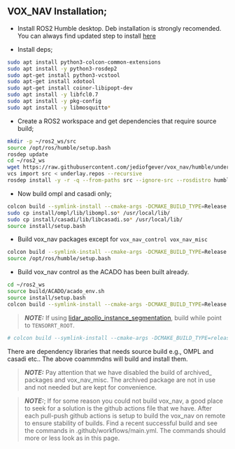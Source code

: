 
## VOX_NAV Installation;

* Install ROS2 Humble desktop. Deb installation is strongly recomended. 
You can always find updated step to install [here](https://docs.ros.org/en/humble/Installation/Ubuntu-Install-Debians.html#install-ros-2-packages)


* Install deps;

```bash
sudo apt install python3-colcon-common-extensions
sudo apt install -y python3-rosdep2
sudo apt-get install python3-vcstool
sudo apt-get install xdotool
sudo apt-get install coinor-libipopt-dev
sudo apt install -y libfcl0.7
sudo apt install -y pkg-config
sudo apt install -y libmosquitto*
```

* Create a ROS2 workspace and get dependencies that require source build;

```bash
mkdir -p ~/ros2_ws/src
source /opt/ros/humble/setup.bash
rosdep update
cd ~/ros2_ws
wget https://raw.githubusercontent.com/jediofgever/vox_nav/humble/underlay.repos
vcs import src < underlay.repos --recursive   
rosdep install -y -r -q --from-paths src --ignore-src --rosdistro humble --skip-keys="cartographer-ros cartographer_ros"
```
* Now build ompl and casadi only;
```bash
colcon build --symlink-install --cmake-args -DCMAKE_BUILD_TYPE=Release -DACADOS_WITH_QPOASES=ON -DACADO_CODE_IS_READY=ON -DWITH_IPOPT=true --packages-select ompl casadi; \
sudo cp install/ompl/lib/libompl.so* /usr/local/lib/
sudo cp install/casadi/lib/libcasadi.so* /usr/local/lib/ 
source install/setup.bash  
```

* Build vox_nav packages except for `vox_nav_control vox_nav_misc`

```bash
colcon build --symlink-install --cmake-args -DCMAKE_BUILD_TYPE=Release -DACADOS_WITH_QPOASES=ON -DACADO_CODE_IS_READY=ON -DWITH_IPOPT=true --packages-skip-regex archive --packages-skip vox_nav_control vox_nav_misc; \
source /opt/ros/humble/setup.bash
```

* Build vox_nav control as the ACADO has been built already.
```bash 
cd ~/ros2_ws
source build/ACADO/acado_env.sh
source install/setup.bash 
colcon build --symlink-install --cmake-args -DCMAKE_BUILD_TYPE=Release -DACADOS_WITH_QPOASES=ON -DACADO_CODE_IS_READY=ON -DWITH_IPOPT=true --packages-select vox_nav_control; \
``` 

> **_NOTE:_**  If using [lidar_apollo_instance_segmentation](https://github.com/jediofgever/lidar_apollo_instance_segmentation), build while point to `TENSORRT_ROOT`.

```bash 
# colcon build --symlink-install --cmake-args -DCMAKE_BUILD_TYPE=release -DACADOS_WITH_QPOASES=on -DACADO_CODE_IS_READY=on -DWITH_IPOPT=true -DTENSORRT_ROOT=/home/atas/downloads/tensorrt-8.4.1.5 -DHUMBLE_ROS=humble --packages-skip-regex archive --packages-skip vox_nav_control
```


There are dependency libraries that needs source build e.g., OMPL and casadi etc..
The above coammmdns will build and install them.

> **_NOTE:_** Pay attention that we have disabled the build of archived_ packages and vox_nav_misc. The archived package are not in use and not needed but are kept for convenience.


> **_NOTE:_**;  If for some reason you could not build vox_nav, a good place to seek for a solution is the github actions file that we have.
After each pull-push github actions is setup to build the vox_nav on remote to ensure stability of builds. Find a recent successful build and see the commands in .github/workflows/main.yml. The commands should more or less look as in this page.
